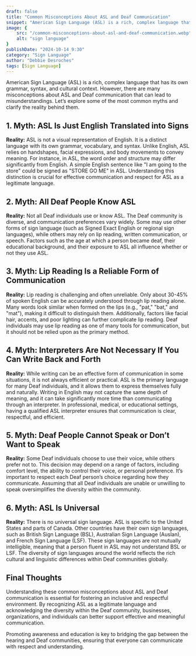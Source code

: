 ```yaml
---
draft: false
title: "Common Misconceptions About ASL and Deaf Communication"
snippet: "American Sign Language (ASL) is a rich, complex language that has its own grammar, syntax, and cultural context. However, there are many misconceptions about ASL and Deaf communication that can lead to misunderstandings. Let’s explore some of the most common myths and clarify the reality behind them."
image: {
    src: "/common-misconceptions-about-asl-and-deaf-communication.webp",
    alt: "sign language"
}
publishDate: "2024-10-14 9:30"
category: "Sign Language"
author: "Debbie Desroches"
tags: [Sign Language]
---
```


American Sign Language (ASL) is a rich, complex language that has its own grammar, syntax, and cultural context. However, there are many misconceptions about ASL and Deaf communication that can lead to misunderstandings. Let’s explore some of the most common myths and clarify the reality behind them.

## 1. Myth: ASL Is Just English Translated into Signs
**Reality:** ASL is not a visual representation of English. It is a distinct language with its own grammar, vocabulary, and syntax. Unlike English, ASL relies on handshapes, facial expressions, and body movements to convey meaning. For instance, in ASL, the word order and structure may differ significantly from English. A simple English sentence like "I am going to the store" could be signed as "STORE GO ME" in ASL. Understanding this distinction is crucial for effective communication and respect for ASL as a legitimate language.

## 2. Myth: All Deaf People Know ASL
**Reality:** Not all Deaf individuals use or know ASL. The Deaf community is diverse, and communication preferences vary widely. Some may use other forms of sign language (such as Signed Exact English or regional sign languages), while others may rely on lip reading, written communication, or speech. Factors such as the age at which a person became deaf, their educational background, and their exposure to ASL all influence whether or not they use ASL.

## 3. Myth: Lip Reading Is a Reliable Form of Communication
**Reality:** Lip reading is challenging and often unreliable. Only about 30-45% of spoken English can be accurately understood through lip reading alone. Many words look similar when formed on the lips (e.g., "pat," "bat," and "mat"), making it difficult to distinguish them. Additionally, factors like facial hair, accents, and poor lighting can further complicate lip reading. Deaf individuals may use lip reading as one of many tools for communication, but it should not be relied upon as the primary method.

## 4. Myth: Interpreters Are Not Necessary If You Can Write Back and Forth
**Reality:** While writing can be an effective form of communication in some situations, it is not always efficient or practical. ASL is the primary language for many Deaf individuals, and it allows them to express themselves fully and naturally. Writing in English may not capture the same depth of meaning, and it can take significantly more time than communicating through an interpreter. In professional, medical, or educational settings, having a qualified ASL interpreter ensures that communication is clear, respectful, and efficient.

## 5. Myth: Deaf People Cannot Speak or Don’t Want to Speak
**Reality:** Some Deaf individuals choose to use their voice, while others prefer not to. This decision may depend on a range of factors, including comfort level, the ability to control their voice, or personal preference. It’s important to respect each Deaf person’s choice regarding how they communicate. Assuming that all Deaf individuals are unable or unwilling to speak oversimplifies the diversity within the community.

## 6. Myth: ASL Is Universal
**Reality:** There is no universal sign language. ASL is specific to the United States and parts of Canada. Other countries have their own sign languages, such as British Sign Language (BSL), Australian Sign Language (Auslan), and French Sign Language (LSF). These sign languages are not mutually intelligible, meaning that a person fluent in ASL may not understand BSL or LSF. The diversity of sign languages around the world reflects the rich cultural and linguistic differences within Deaf communities globally.

## Final Thoughts
Understanding these common misconceptions about ASL and Deaf communication is essential for fostering an inclusive and respectful environment. By recognizing ASL as a legitimate language and acknowledging the diversity within the Deaf community, businesses, organizations, and individuals can better support effective and meaningful communication.

Promoting awareness and education is key to bridging the gap between the hearing and Deaf communities, ensuring that everyone can communicate with respect and understanding.